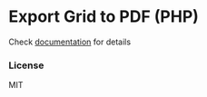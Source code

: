 Export Grid to PDF (PHP)
===========================

Check [documentation](https://docs.dhtmlx.com/grid__data_export.html) for details

### License

MIT
